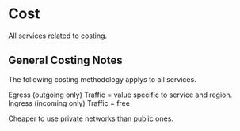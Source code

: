 # Cost

All services related to costing.

## General Costing Notes

The following costing methodology applys to all services.

Egress (outgoing only) Traffic = value specific to service and region.
Ingress (incoming only) Traffic = free

Cheaper to use private networks than public ones.